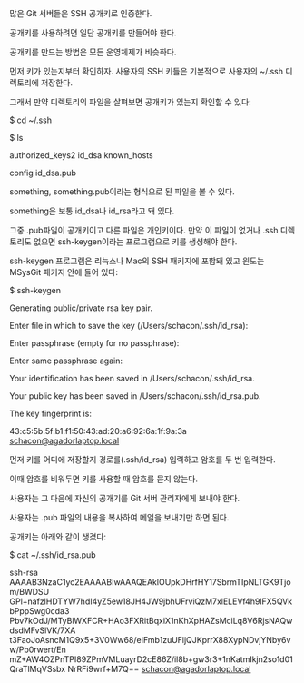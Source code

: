 많은 Git 서버들은 SSH 공개키로 인증한다.

공개키를 사용하려면 일단 공개키를 만들어야 한다.

공개키를 만드는 방법은 모든 운영체제가 비슷하다.

먼저 키가 있는지부터 확인하자. 사용자의 SSH 키들은 기본적으로 사용자의 ~/.ssh 디렉토리에 저장한다.

그래서 만약 디렉토리의 파일을 살펴보면 공개키가 있는지 확인할 수 있다:


$ cd ~/.ssh

$ ls

authorized_keys2  id_dsa       known_hosts

config            id_dsa.pub

something, something.pub이라는 형식으로 된 파일을 볼 수 있다.

something은 보통 id_dsa나 id_rsa라고 돼 있다. 

그중 .pub파일이 공개키이고 다른 파일은 개인키이다.
만약 이 파일이 없거나 .ssh 디렉토리도 없으면 ssh-keygen이라는 프로그램으로 키를 생성해야 한다. 

ssh-keygen 프로그램은 리눅스나 Mac의 SSH 패키지에 포함돼 있고 윈도는 MSysGit 패키지 안에 들어 있다:


$ ssh-keygen

Generating public/private rsa key pair.

Enter file in which to save the key (/Users/schacon/.ssh/id_rsa):

Enter passphrase (empty for no passphrase):

Enter same passphrase again:

Your identification has been saved in /Users/schacon/.ssh/id_rsa.

Your public key has been saved in /Users/schacon/.ssh/id_rsa.pub.

The key fingerprint is:

43:c5:5b:5f:b1:f1:50:43:ad:20:a6:92:6a:1f:9a:3a schacon@agadorlaptop.local

먼저 키를 어디에 저장할지 경로를(.ssh/id_rsa) 입력하고 암호를 두 번 입력한다. 

이때 암호를 비워두면 키를 사용할 때 암호를 묻지 않는다.


사용자는 그 다음에 자신의 공개기를 Git 서버 관리자에게 보내야 한다. 

사용자는 .pub 파일의 내용을 복사하여 메일을 보내기만 하면 된다. 

공개키는 아래와 같이 생겼다:


$ cat ~/.ssh/id_rsa.pub

ssh-rsa AAAAB3NzaC1yc2EAAAABIwAAAQEAklOUpkDHrfHY17SbrmTIpNLTGK9Tjom/BWDSU
GPl+nafzlHDTYW7hdI4yZ5ew18JH4JW9jbhUFrviQzM7xlELEVf4h9lFX5QVkbPppSwg0cda3
Pbv7kOdJ/MTyBlWXFCR+HAo3FXRitBqxiX1nKhXpHAZsMciLq8V6RjsNAQwdsdMFvSlVK/7XA
t3FaoJoAsncM1Q9x5+3V0Ww68/eIFmb1zuUFljQJKprrX88XypNDvjYNby6vw/Pb0rwert/En
mZ+AW4OZPnTPI89ZPmVMLuayrD2cE86Z/il8b+gw3r3+1nKatmIkjn2so1d01QraTlMqVSsbx
NrRFi9wrf+M7Q== schacon@agadorlaptop.local
